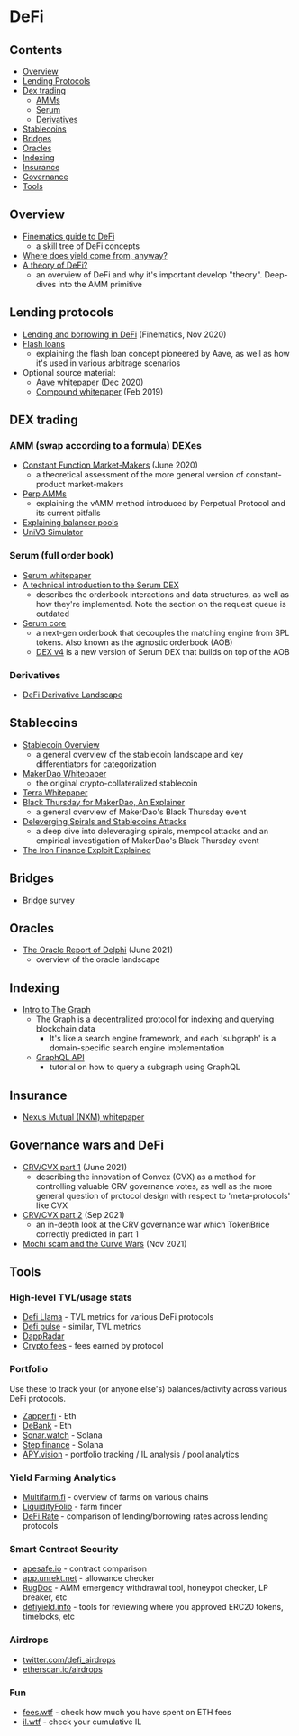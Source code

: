 DeFi
=====

## Contents
* [Overview](#overview)
* [Lending Protocols](#lending-protocols)
* [Dex trading](#dex-trading)
  * [AMMs](#amm-swap-according-to-a-formula-dexes)
  * [Serum](#serum---full-order-book)
  * [Derivatives](#derivatives)
* [Stablecoins](#stablecoins)
* [Bridges](#bridges)
* [Oracles](#oracles)
* [Indexing](#indexing)
* [Insurance](#insurance)
* [Governance](#governance-wars-and-defi)
* [Tools](#tools)

## Overview
* [Finematics guide to DeFi](https://finematics.com/guide-to-decentralized-finance/)
  * a skill tree of DeFi concepts
* [Where does yield come from, anyway?](https://juliankoh.medium.com/where-does-yield-come-from-anyway-fc818c114bd5)
* [A theory of DeFi?](https://www.youtube.com/watch?v=esekWF3SyB8)
  * an overview of DeFi and why it's important develop "theory". Deep-dives into the AMM primitive

## Lending protocols
* [Lending and borrowing in DeFi](https://finematics.com/lending-and-borrowing-in-defi-explained/) (Finematics, Nov 2020)
* [Flash loans](https://hackingdistributed.com/2020/03/11/flash-loans/)
  * explaining the flash loan concept pioneered by Aave, as well as how it's used in various arbitrage scenarios
* Optional source material:
  * [Aave whitepaper](https://github.com/aave/aave-protocol/blob/master/docs/Aave_Protocol_Whitepaper_v1_0.pdf) (Dec 2020)
  * [Compound whitepaper](https://compound.finance/documents/Compound.Whitepaper.pdf) (Feb 2019)

## DEX trading
### AMM (swap according to a formula) DEXes
* [Constant Function Market-Makers](https://arxiv.org/pdf/2003.10001.pdf) (June 2020)
  * a theoretical assessment of the more general version of constant-product market-makers
* [Perp AMMs](https://insights.deribit.com/market-research/the-quest-for-perp-amms/)
  * explaining the vAMM method introduced by Perpetual Protocol and its current pitfalls
* [Explaining balancer pools](https://medium.com/balancer-simulations/understanding-balancer-pools-c2b877dcc082)
* [UniV3 Simulator](https://defi-lab.xyz/uniswapv3simulator)

### Serum (full order book)
* [Serum whitepaper](https://assets.website-files.com/61382d4555f82a75dc677b6f/61384a6d5c937269dbed185c_serum_white_paper.88d98f84.pdf)
* [A technical introduction to the Serum DEX](https://docs.google.com/document/d/1isGJES4jzQutI0GtQGuqtrBUqeHxl_xJNXdtOv4SdII/edit)
  * describes the orderbook interactions and data structures, as well as how they're implemented. Note the section on the request queue is outdated
* [Serum core](https://docs.projectserum.com/appendix/serum-core)
  * a next-gen orderbook that decouples the matching engine from SPL tokens. Also known as the agnostic orderbook (AOB)
  * [DEX v4](https://github.com/Bonfida/dex-v4) is a new version of Serum DEX that builds on top of the AOB

### Derivatives
* [DeFi Derivative Landscape](https://github.com/0xperp/defi-derivatives)

## Stablecoins
* [Stablecoin Overview](https://www.youtube.com/watch?v=0XB_2O6FsIk)
  * a general overview of the stablecoin landscape and key differentiators for categorization
* [MakerDao Whitepaper](https://makerdao.com/en/whitepaper/#abstract)
  * the original crypto-collateralized stablecoin
* [Terra Whitepaper](https://assets.website-files.com/611153e7af981472d8da199c/618b02d13e938ae1f8ad1e45_Terra_White_paper.pdf)
* [Black Thursday for MakerDao, An Explainer](https://medium.com/@whiterabbit_hq/black-thursday-for-makerdao-8-32-million-was-liquidated-for-0-dai-36b83cac56b6)
  * a general overview of MakerDao's Black Thursday event
* [Deleverging Spirals and Stablecoins Attacks](https://arxiv.org/pdf/1906.02152.pdf)
  * a deep dive into deleveraging spirals, mempool attacks and an empirical investigation of MakerDao's Black Thursday event
* [The Iron Finance Exploit Explained](https://thedefiant.io/not-just-a-bank-run-new-evidence-shows-iron-finance-crashed-due-to-code-exploit/)

## Bridges
* [Bridge survey](https://medium.com/1kxnetwork/blockchain-bridges-5db6afac44f8)

## Oracles
* [The Oracle Report of Delphi](https://members.delphidigital.io/reports/the-oracle-report-of-delphi/) (June 2021)
  * overview of the oracle landscape

## Indexing
* [Intro to The Graph](https://thegraph.com/docs/about/introduction)
  * The Graph is a decentralized protocol for indexing and querying blockchain data
    * It's like a search engine framework, and each 'subgraph' is a domain-specific search engine implementation
  * [GraphQL API](https://thegraph.com/docs/developer/graphql-api)
    * tutorial on how to query a subgraph using GraphQL

## Insurance
* [Nexus Mutual (NXM) whitepaper](https://nexusmutual.io/assets/docs/nmx_white_paperv2_3.pdf)

## Governance wars and DeFi
* [CRV/CVX part 1](https://tokenbrice.xyz/defi-flywheel/) (June 2021)
  * describing the innovation of Convex (CVX) as a method for controlling valuable CRV governance votes,
    as well as the more general question of protocol design with respect to 'meta-protocols' like CVX
* [CRV/CVX part 2](https://tokenbrice.xyz/crv-wars/) (Sep 2021)
  * an in-depth look at the CRV governance war which TokenBrice correctly predicted in part 1
* [Mochi scam and the Curve Wars](https://www.coindesk.com/business/2021/11/11/curve-wars-heat-up-emergency-dao-invoked-after-clear-governance-attack/) (Nov 2021)

## Tools
### High-level TVL/usage stats
* [Defi Llama](https://defillama.com/) - TVL metrics for various DeFi protocols
* [Defi pulse](https://defipulse.com/) - similar, TVL metrics
* [DappRadar](https://dappradar.com/)
* [Crypto fees](https://cryptofees.info/) - fees earned by protocol

### Portfolio
Use these to track your (or anyone else's) balances/activity across various DeFi protocols.
* [Zapper.fi](http://zapper.fi) - Eth
* [DeBank](https://debank.com/) - Eth
* [Sonar.watch](http://sonar.watch) - Solana
* [Step.finance](http://step.finance) - Solana
* [APY.vision](https://apy.vision/) - portfolio tracking / IL analysis / pool analytics

### Yield Farming Analytics
* [Multifarm.fi](https://alpha.multifarm.fi/farms) - overview of farms on various chains
* [LiquidityFolio](https://www.liquidityfolio.com/) - farm finder
* [DeFi Rate](https://defirate.com/) - comparison of lending/borrowing rates across lending protocols

### Smart Contract Security
* [apesafe.io](http://apesafe.io) - contract comparison
* [app.unrekt.net](http://app.unrekt.net) - allowance checker
* [RugDoc](http://rugdoc.io) - AMM emergency withdrawal tool, honeypot checker, LP breaker, etc
* [defiyield.info](https://defiyield.info/) - tools for reviewing where you approved ERC20 tokens, timelocks, etc

### Airdrops
* [twitter.com/defi_airdrops](https://twitter.com/defi_airdrops)
* [etherscan.io/airdrops](https://etherscan.io/airdrops)

### Fun
* [fees.wtf](http://fees.wtf) - check how much you have spent on ETH fees
* [il.wtf](https://il.wtf) - check your cumulative IL
